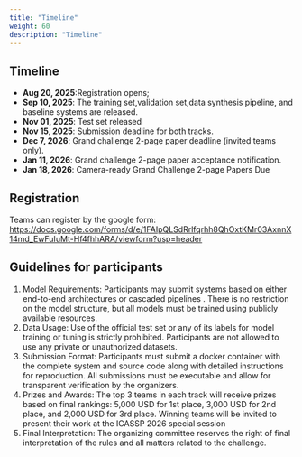 ```yaml
---
title: "Timeline"
weight: 60
description: "Timeline"
---
```


## Timeline

- **Aug 20, 2025**:Registration opens;
- **Sep 10, 2025**: The training set,validation set,data synthesis pipeline, and baseline systems are released.
- **Nov 01, 2025**: Test set released
- **Nov 15, 2025**: Submission deadline for both tracks.
- **Dec 7, 2026**: Grand challenge 2-page paper deadline (invited teams only).
- **Jan 11, 2026**: Grand challenge 2-page paper acceptance notification.
- **Jan 18, 2026**: Camera-ready Grand Challenge 2-page Papers Due


## Registration
Teams can register by the google form: https://docs.google.com/forms/d/e/1FAIpQLSdRrlfqrhh8QhOxtKMr03AxnnX14md_EwFuIuMt-Hf4fhhARA/viewform?usp=header

## Guidelines for participants
1. Model Requirements: Participants may submit systems based on either end-to-end architectures or cascaded pipelines . There is no restriction on the model structure, but all models must be trained using publicly available resources.
2. Data Usage: Use of the official test set or any of its labels for model training or tuning is strictly prohibited. Participants are not allowed to use any private or unauthorized datasets.
3. Submission Format: Participants must submit a docker container with the complete system and source code along with detailed instructions for reproduction. All submissions must be executable and allow for transparent verification by the organizers.
4. Prizes and Awards: The top 3 teams in each track will receive prizes based on final rankings: 5,000 USD for 1st place, 3,000 USD for 2nd place, and 2,000 USD for 3rd place. Winning teams will be invited to present their work at the ICASSP 2026 special session
5. Final Interpretation: The organizing committee reserves the right of final interpretation of the rules and all matters related to the challenge.